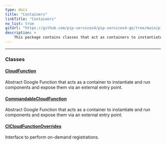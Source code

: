 ```yaml
---
type: docs
title: "Containers"
linkTitle: "Containers"
no_list: true
gitUrl: "https://github.com/pip-services4/pip-services4-go/tree/main/pip-services4-gcp-go"
description: >
    This package contains classes that act as containers to instantiate and run components.
---
```

---

<div class="module-body"> 


### Classes

#### [CloudFunction](cloud_function)
Abstract Google Function that acts as a container to instantiate and run components and expose them via an external entry point.

#### [CommandableCloudFunction](commandable_cloud_function)
Abstract Google Function that acts as a container to instantiate and run components and expose them via an external entry point.

#### [CICloudFunctionOverrides](icloud_function_overrides)
Interface to perform on-demand registrations.
</div>

